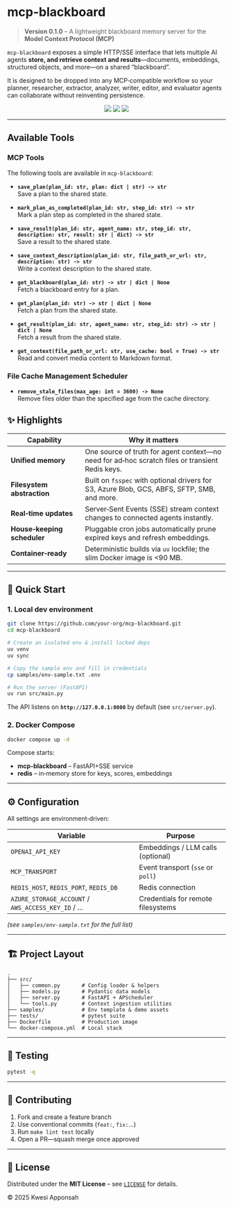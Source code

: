 # mcp-blackboard

> **Version 0.1.0** – A lightweight blackboard memory server for the **Model Context Protocol (MCP)**

`mcp-blackboard` exposes a simple HTTP/SSE interface that lets multiple AI agents **store, and retrieve context and results**—documents, embeddings, structured objects, and more—on a shared “blackboard”.

It is designed to be dropped into any MCP‑compatible workflow so your planner,
researcher, extractor, analyzer, writer, editor, and evaluator agents can collaborate without reinventing persistence.

<div align="center">
<img src="https://img.shields.io/badge/Python-3.12%2B-blue" />
<img src="https://img.shields.io/badge/License-MIT-green" />
<img src="https://img.shields.io/badge/Protocol-MCP-informational" />
</div>

---

## Available Tools

### MCP Tools

The following tools are available in `mcp-blackboard`:

- **`save_plan(plan_id: str, plan: dict | str) -> str`**  
   Save a plan to the shared state.

- **`mark_plan_as_completed(plan_id: str, step_id: str) -> str`**  
   Mark a plan step as completed in the shared state.

- **`save_result(plan_id: str, agent_name: str, step_id: str, description: str, result: str | dict) -> str`**  
   Save a result to the shared state.

- **`save_context_description(plan_id: str, file_path_or_url: str, description: str) -> str`**  
   Write a context description to the shared state.

- **`get_blackboard(plan_id: str) -> str | dict | None`**  
   Fetch a blackboard entry for a plan.

- **`get_plan(plan_id: str) -> str | dict | None`**  
   Fetch a plan from the shared state.

- **`get_result(plan_id: str, agent_name: str, step_id: str) -> str | dict | None`**  
   Fetch a result from the shared state.

- **`get_context(file_path_or_url: str, use_cache: bool = True) -> str`**  
   Read and convert media content to Markdown format.

### File Cache Management Scheduler

- **`remove_stale_files(max_age: int = 3600) -> None`**  
  Remove files older than the specified age from the cache directory.

## ✨ Highlights

| Capability                  | Why it matters                                                                                  |
| --------------------------- | ----------------------------------------------------------------------------------------------- |
| **Unified memory**          | One source of truth for agent context—no need for ad‑hoc scratch files or transient Redis keys. |
| **Filesystem abstraction**  | Built on `fsspec` with optional drivers for S3, Azure Blob, GCS, ABFS, SFTP, SMB, and more.     |
| **Real‑time updates**       | Server‑Sent Events (SSE) stream context changes to connected agents instantly.                  |
| **House‑keeping scheduler** | Pluggable cron jobs automatically prune expired keys and refresh embeddings.                    |
| **Container‑ready**         | Deterministic builds via `uv` lockfile; the slim Docker image is <90 MB.                        |

---

## 🚀 Quick Start

### 1. Local dev environment

```bash
git clone https://github.com/your‑org/mcp-blackboard.git
cd mcp-blackboard

# Create an isolated env & install locked deps
uv venv
uv sync

# Copy the sample env and fill in credentials
cp samples/env-sample.txt .env

# Run the server (FastAPI)
uv run src/main.py
```

The API listens on **`http://127.0.0.1:8000`** by default (see `src/server.py`).

### 2. Docker Compose

```bash
docker compose up -d
```

Compose starts:

- **mcp-blackboard** – FastAPI+SSE service
- **redis** – in‑memory store for keys, scores, embeddings

---

## ⚙️ Configuration

All settings are environment‑driven:

| Variable                                          | Purpose                            |
| ------------------------------------------------- | ---------------------------------- |
| `OPENAI_API_KEY`                                  | Embeddings / LLM calls (optional)  |
| `MCP_TRANSPORT`                                   | Event transport (`sse` or `poll`)  |
| `REDIS_HOST`, `REDIS_PORT`, `REDIS_DB`            | Redis connection                   |
| `AZURE_STORAGE_ACCOUNT` / `AWS_ACCESS_KEY_ID` / … | Credentials for remote filesystems |

_(see `samples/env-sample.txt` for the full list)_

---

## 🏗️ Project Layout

```
.
├── src/
│   ├── common.py       # Config loader & helpers
│   ├── models.py       # Pydantic data models
│   ├── server.py       # FastAPI + APScheduler
│   └── tools.py        # Context ingestion utilities
├── samples/            # Env template & demo assets
├── tests/              # pytest suite
├── Dockerfile          # Production image
└── docker-compose.yml  # Local stack
```

---

## 🧪 Testing

```bash
pytest -q
```

---

## 🤝 Contributing

1. Fork and create a feature branch
2. Use conventional commits (`feat:`, `fix:`…)
3. Run `make lint test` locally
4. Open a PR—squash merge once approved

---

## 📜 License

Distributed under the **MIT License** – see [`LICENSE`](LICENSE) for details.

© 2025 Kwesi Apponsah
